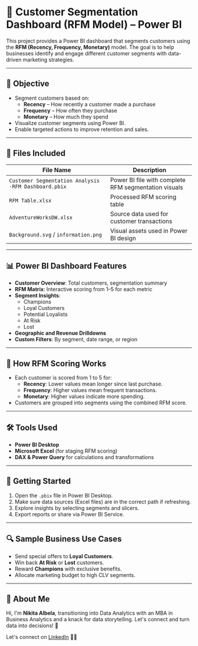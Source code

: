 # 👥 Customer Segmentation Dashboard (RFM Model) – Power BI

This project provides a Power BI dashboard that segments customers using the **RFM (Recency, Frequency, Monetary)** model. The goal is to help businesses identify and engage different customer segments with data-driven marketing strategies.

---

## 📌 Objective

- Segment customers based on:
  - **Recency** – How recently a customer made a purchase
  - **Frequency** – How often they purchase
  - **Monetary** – How much they spend
- Visualize customer segments using Power BI.
- Enable targeted actions to improve retention and sales.

---

## 📁 Files Included

| File Name                                    | Description                                           |
|---------------------------------------------|-------------------------------------------------------|
| `Customer Segmentation Analysis -RFM Dashboard.pbix` | Power BI file with complete RFM segmentation visuals |
| `RFM Table.xlsx`                             | Processed RFM scoring table                          |
| `AdventureWorksDW.xlsx`                      | Source data used for customer transactions           |
| `Background.svg` / `information.png`         | Visual assets used in Power BI design                |

---

## 📊 Power BI Dashboard Features

- **Customer Overview**: Total customers, segmentation summary
- **RFM Matrix**: Interactive scoring from 1–5 for each metric
- **Segment Insights**:
  - Champions
  - Loyal Customers
  - Potential Loyalists
  - At Risk
  - Lost
- **Geographic and Revenue Drilldowns**
- **Custom Filters**: By segment, date range, or region

---

## 🧮 How RFM Scoring Works

- Each customer is scored from 1 to 5 for:
  - **Recency**: Lower values mean longer since last purchase.
  - **Frequency**: Higher values mean frequent transactions.
  - **Monetary**: Higher values indicate more spending.
- Customers are grouped into segments using the combined RFM score.

---

## 🛠️ Tools Used

- **Power BI Desktop**
- **Microsoft Excel** (for staging RFM scoring)
- **DAX & Power Query** for calculations and transformations

---

## 🚀 Getting Started

1. Open the `.pbix` file in Power BI Desktop.
2. Make sure data sources (Excel files) are in the correct path if refreshing.
3. Explore insights by selecting segments and slicers.
4. Export reports or share via Power BI Service.

---

## 🔍 Sample Business Use Cases

- Send special offers to **Loyal Customers**.
- Win back **At Risk** or **Lost** customers.
- Reward **Champions** with exclusive benefits.
- Allocate marketing budget to high CLV segments.

---


## 🙋 About Me
Hi, I'm **Nikita Albela**, transitioning into Data Analytics with an MBA in Business Analytics and a knack for data storytelling. Let's connect and turn data into decisions! 🚀

Let's connect on [LinkedIn](www.linkedin.com/in/nikita-albela-4194b1164) 👩‍💻

